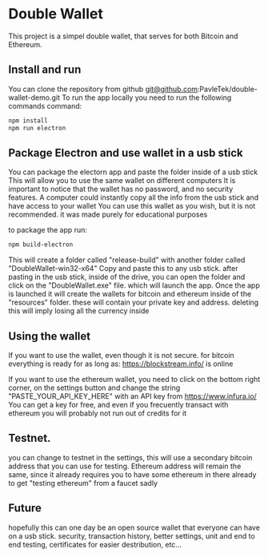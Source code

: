 # Double Wallet

This project is a simpel double wallet, that serves for both Bitcoin and Ethereum.

## Install and run
You can clone the repository from github git@github.com:PavleTek/double-wallet-demo.git
To run the app locally you need to run the following commands command:
```bash
npm install
npm run electron
```


## Package Electron and use wallet in a usb stick
You can package the electorn app and paste the folder inside of a usb stick
This will allow you to use the same wallet on different computers
It is important to notice that the wallet has no password, and no security features.
A computer could instantly copy all the info from the usb stick and have access to your wallet
You can use this wallet as you wish, but it is not recommended. it was made purely for educational purposes

to package the app run:
```bash
npm build-electron
```

This will create a folder called "release-build" with another folder called "DoubleWallet-win32-x64"
Copy and paste this to any usb stick.
after pasting in the usb stick, inside of the drive, you can open the folder and click on the
"DoubleWallet.exe" file. which will launch the app.
Once the app is launched it will create the wallets for bitcoin and ethereum inside of the
"resources" folder. these will contain your private key and address. deleting this will imply losing all 
the currency inside


## Using the wallet
If you want to use the wallet, even though it is not secure.
for bitcoin everything is ready for as long as: https://blockstream.info/ is online

If you want to use the ethereum wallet, you need to click on the bottom right corner, on the settings button
and change the string "PASTE_YOUR_API_KEY_HERE" with an API key from https://www.infura.io/
You can get a key for free, and even if you frecuently transact with ethereum you will probably not run out of credits for it

## Testnet.
you can change to testnet in the settings, this will use a secondary bitcoin address that you can use for testing. Ethereum address will remain the same, since it already requires you to have some ethereum in there already to get "testing ethereum" from a faucet sadly

## Future
hopefully this can one day be an open source wallet that everyone can have on a usb stick. security, transaction history, better settings, unit and end to end testing, certificates for easier destribution, etc...

